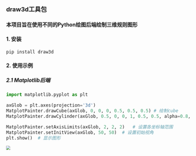 ### draw3d工具包

#### 本项目旨在使用不同的Python绘图后端绘制三维规则图形

#### 1. 安装

```shell
pip install draw3d
```



#### 2. 使用示例

##### 2.1 Matplotlib后端

```python
import matplotlib.pyplot as plt

axGlob = plt.axes(projection='3d')
MatplotPainter.drawCube(axGlob, 0, 0, 0, 0.5, 0.5, 0.5)	# 绘制cube
MatplotPainter.drawCylinder(axGlob, 0.5, 0, 0, 1, 0.5, 0.5, alpha=0.8, main_axis='x')	# 绘制圆柱体

MatplotPainter.setAxisLimits(axGlob, 2, 2, 2)	# 设置各坐标轴范围
MatplotPainter.setInitView(axGlob, 50, 50)	# 设置初始视角
plt.show()	# 显示图形
```

<img src="https://cdn.thirdbody.cn/1.png" style="zoom:67%;" />